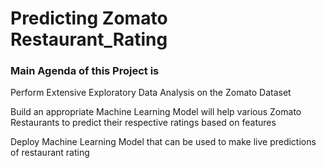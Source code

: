 # Predicting Zomato Restaurant_Rating

### Main Agenda of this Project is 

Perform Extensive Exploratory Data Analysis on the Zomato Dataset

Build an appropriate Machine Learning Model will help various Zomato Restaurants to predict their respective ratings based on features

Deploy Machine Learning Model that can be used to make live predictions of restaurant rating
